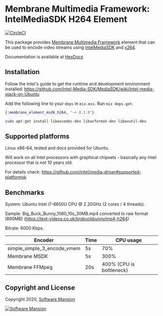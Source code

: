# Membrane Multimedia Framework: IntelMediaSDK H264 Element

[![CircleCI](https://circleci.com/gh/membraneframework/membrane-element-msdk-h264.svg?style=svg)](https://circleci.com/gh/membraneframework/membrane-element-MSDK-h264)

This package provides [Membrane Multimedia Framework](https://membraneframework.org)
element that can be used to encode video streams using [IntelMediaSDK](https://www.IntelMediaSDK.org)
and [x264](https://www.videolan.org/developers/x264.html).

Documentation is available at [HexDocs](https://hexdocs.pm/membrane_element_msdk_h264/)

## Installation

Follow the Intel's guide to get the runtime and development environment installed:
https://github.com/Intel-Media-SDK/MediaSDK/wiki/Intel-media-stack-on-Ubuntu

Add the following line to your `deps` in `mix.exs`. Run `mix deps.get`.

```elixir
{:membrane_element_msdk_h264, "~> 0.1.0"}
```

```bash
sudo apt-get install libavcodec-dev libavformat-dev libavutil-dev
```

## Supported platforms

Linux x86-64, tested and docs provided for Ubuntu.

Will work on all Intel processors with graphical chipsets - basically any Intel processor that is not 10 years old.

For details check: https://github.com/intel/media-driver#supported-platformsk

## Benchmarks

System: Ubuntu Intel i7-6650U CPU @ 2.20GHz (2 cores / 4 threads).

Sample: Big_Buck_Bunny_1080_10s_30MB.mp4 converted to raw format (890MB) (https://test-videos.co.uk/bigbuckbunny/mp4-h264)

Bitrate: 6000 Kbps.

Encoder | Time | CPU usage
------- | ---- | ---------
simple_simple_3_encode_vmem | 5s | 70%
Membrane MSDK | 5s | 300%
Membrane FFMpeg | 20s | 400% (CPU is bottleneck)

## Copyright and License

Copyright 2020, [Software Mansion](https://swmansion.com/?utm_source=git&utm_medium=readme&utm_campaign=membrane)

[![Software Mansion](https://membraneframework.github.io/static/logo/swm_logo_readme.png)](https://swmansion.com/?utm_source=git&utm_medium=readme&utm_campaign=membrane)
